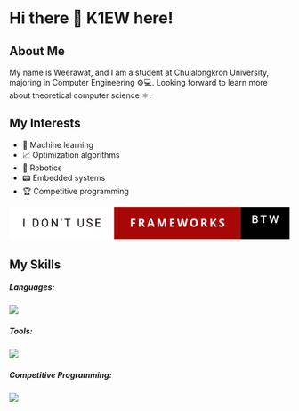 # Hi there 👋 K1EW here!

## About Me

My name is Weerawat, and I am a student at Chulalongkron University, majoring in Computer Engineering ⚙️💻.
Looking forward to learn more about theoretical computer science ⚛.

## My Interests
- 🤖 Machine learning
- 📈 Optimization algorithms
- 👾 Robotics
- 📟 Embedded systems
- 🏆 Competitive programming

<p align="center">
    <a href="assets/i-dont-use-frameworks-btw.svg">
        <img src="assets/i-dont-use-frameworks-btw.svg" />
    </a>
</p>

## My Skills
##### Languages:
<p>
  <a href="https://skillicons.dev">
    <img src="https://skillicons.dev/icons?i=c,cpp,python,html,css,javascript,typescript" />
  </a>
</p>

##### Tools:
<p>
  <a href="https://skillicons.dev">
    <img src="https://skillicons.dev/icons?i=vim,linux,cmake,next,express,mysql" />
  </a>
</p>

##### Competitive Programming:
<p>
  <a href="https://skillicons.dev">
    <img src="https://codeforces-readme-stats.vercel.app/api/card?username=WeerawatW" />
  </a>
</p>
